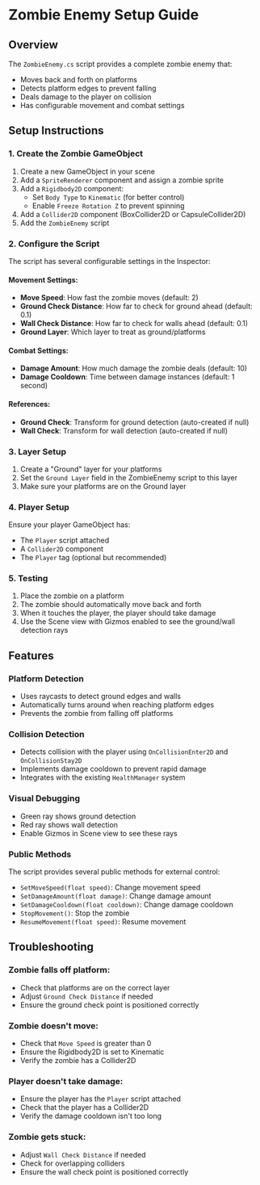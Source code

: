 # Zombie Enemy Setup Guide

## Overview
The `ZombieEnemy.cs` script provides a complete zombie enemy that:
- Moves back and forth on platforms
- Detects platform edges to prevent falling
- Deals damage to the player on collision
- Has configurable movement and combat settings

## Setup Instructions

### 1. Create the Zombie GameObject
1. Create a new GameObject in your scene
2. Add a `SpriteRenderer` component and assign a zombie sprite
3. Add a `Rigidbody2D` component:
   - Set `Body Type` to `Kinematic` (for better control)
   - Enable `Freeze Rotation Z` to prevent spinning
4. Add a `Collider2D` component (BoxCollider2D or CapsuleCollider2D)
5. Add the `ZombieEnemy` script

### 2. Configure the Script
The script has several configurable settings in the Inspector:

#### Movement Settings:
- **Move Speed**: How fast the zombie moves (default: 2)
- **Ground Check Distance**: How far to check for ground ahead (default: 0.1)
- **Wall Check Distance**: How far to check for walls ahead (default: 0.1)
- **Ground Layer**: Which layer to treat as ground/platforms

#### Combat Settings:
- **Damage Amount**: How much damage the zombie deals (default: 10)
- **Damage Cooldown**: Time between damage instances (default: 1 second)

#### References:
- **Ground Check**: Transform for ground detection (auto-created if null)
- **Wall Check**: Transform for wall detection (auto-created if null)

### 3. Layer Setup
1. Create a "Ground" layer for your platforms
2. Set the `Ground Layer` field in the ZombieEnemy script to this layer
3. Make sure your platforms are on the Ground layer

### 4. Player Setup
Ensure your player GameObject has:
- The `Player` script attached
- A `Collider2D` component
- The `Player` tag (optional but recommended)

### 5. Testing
1. Place the zombie on a platform
2. The zombie should automatically move back and forth
3. When it touches the player, the player should take damage
4. Use the Scene view with Gizmos enabled to see the ground/wall detection rays

## Features

### Platform Detection
- Uses raycasts to detect ground edges and walls
- Automatically turns around when reaching platform edges
- Prevents the zombie from falling off platforms

### Collision Detection
- Detects collision with the player using `OnCollisionEnter2D` and `OnCollisionStay2D`
- Implements damage cooldown to prevent rapid damage
- Integrates with the existing `HealthManager` system

### Visual Debugging
- Green ray shows ground detection
- Red ray shows wall detection
- Enable Gizmos in Scene view to see these rays

### Public Methods
The script provides several public methods for external control:
- `SetMoveSpeed(float speed)`: Change movement speed
- `SetDamageAmount(float damage)`: Change damage amount
- `SetDamageCooldown(float cooldown)`: Change damage cooldown
- `StopMovement()`: Stop the zombie
- `ResumeMovement(float speed)`: Resume movement

## Troubleshooting

### Zombie falls off platform:
- Check that platforms are on the correct layer
- Adjust `Ground Check Distance` if needed
- Ensure the ground check point is positioned correctly

### Zombie doesn't move:
- Check that `Move Speed` is greater than 0
- Ensure the Rigidbody2D is set to Kinematic
- Verify the zombie has a Collider2D

### Player doesn't take damage:
- Ensure the player has the `Player` script attached
- Check that the player has a Collider2D
- Verify the damage cooldown isn't too long

### Zombie gets stuck:
- Adjust `Wall Check Distance` if needed
- Check for overlapping colliders
- Ensure the wall check point is positioned correctly 